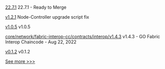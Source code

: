 
[22.7.1](https://github.com/hyperledger/besu/releases/tag/22.7.1) 22.7.1 - Ready to Merge

[v1.2.1](https://github.com/hyperledger/indy-node-container/releases/tag/v1.2.1) Node-Controller upgrade script fix

[v1.0.5](https://github.com/hyperledger/indy-shared-gha/releases/tag/v1.0.5) v1.0.5

[core/network/fabric-interop-cc/contracts/interop/v1.4.3](https://github.com/hyperledger-labs/weaver-dlt-interoperability/releases/tag/core/network/fabric-interop-cc/contracts/interop/v1.4.3) v1.4.3 - GO Fabric Interop Chaincode - Aug 22, 2022

[v0.1.2](https://github.com/hyperledger/firefly-evmconnect/releases/tag/v0.1.2) v0.1.2


[See more >>>](https://start-here.hyperledger.org/releases)
